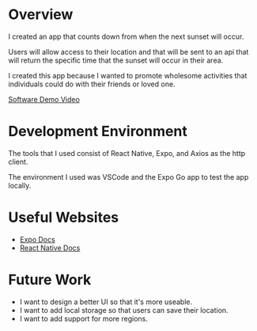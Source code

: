# Overview

I created an app that counts down from when the next sunset will occur.

Users will allow access to their location and that will be sent to an api that will return the specific time that the sunset will occur in their area.

I created this app because I wanted to promote wholesome activities that individuals could do with their friends or loved one.

[Software Demo Video](http://youtube.com)

# Development Environment

The tools that I used consist of React Native, Expo, and Axios as the http client.

The environment I used was VSCode and the Expo Go app to test the app locally.

# Useful Websites

* [Expo Docs](https://docs.expo.dev/)
* [React Native Docs](https://reactnative.dev/docs/getting-started)

# Future Work

* I want to design a better UI so that it's more useable.
* I want to add local storage so that users can save their location.
* I want to add support for more regions.
